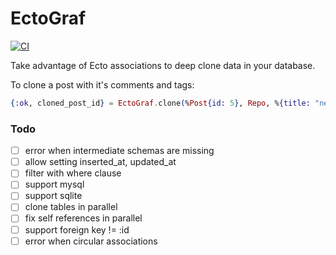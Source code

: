 # EctoGraf

[![CI](https://github.com/grantwest/ecto_graf/actions/workflows/ci.yml/badge.svg)](https://github.com/grantwest/ecto_graf/actions/workflows/ci.yml)

Take advantage of Ecto associations to deep clone data in your database.

To clone a post with it's comments and tags:

```elixir
{:ok, cloned_post_id} = EctoGraf.clone(%Post{id: 5}, Repo, %{title: "new title"}, [Comment, PostTag])
```

### Todo

- [ ] error when intermediate schemas are missing
- [ ] allow setting inserted_at, updated_at
- [ ] filter with where clause
- [ ] support mysql
- [ ] support sqlite
- [ ] clone tables in parallel
- [ ] fix self references in parallel
- [ ] support foreign key != :id
- [ ] error when circular associations
